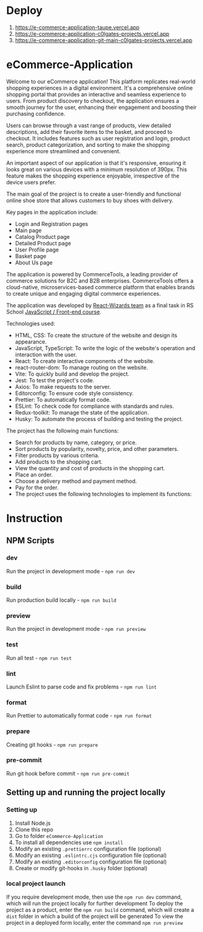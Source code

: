 # Deploy

1. https://e-commerce-application-taupe.vercel.app
2. https://e-commerce-application-c0lgates-projects.vercel.app
3. https://e-commerce-application-git-main-c0lgates-projects.vercel.app

# eCommerce-Application

Welcome to our eCommerce application! This platform replicates real-world shopping experiences in a digital environment. It's a comprehensive online shopping portal that provides an interactive and seamless experience to users. From product discovery to checkout, the application ensures a smooth journey for the user, enhancing their engagement and boosting their purchasing confidence.

Users can browse through a vast range of products, view detailed descriptions, add their favorite items to the basket, and proceed to checkout. It includes features such as user registration and login, product search, product categorization, and sorting to make the shopping experience more streamlined and convenient.

An important aspect of our application is that it's responsive, ensuring it looks great on various devices with a minimum resolution of 390px. This feature makes the shopping experience enjoyable, irrespective of the device users prefer.

The main goal of the project is to create a user-friendly and functional online shoe store that allows customers to buy shoes with delivery.

Key pages in the application include:

- Login and Registration pages
- Main page
- Catalog Product page
- Detailed Product page
- User Profile page
- Basket page
- About Us page

The application is powered by CommerceTools, a leading provider of commerce solutions for B2C and B2B enterprises. CommerceTools offers a cloud-native, microservices-based commerce platform that enables brands to create unique and engaging digital commerce experiences.

The application was developed by [React-Wizards team](https://github.com/orgs/React-Wizards/teams/rss-school-react-wizards) as a final task in RS School [JavaScript / Front-end course](https://rs.school/courses/javascript-mentoring-program).

Technologies used:

- HTML, CSS: To create the structure of the website and design its appearance.
- JavaScript, TypeScript: To write the logic of the website's operation and interaction with the user.
- React: To create interactive components of the website.
- react-router-dom: To manage routing on the website.
- Vite: To quickly build and develop the project.
- Jest: To test the project's code.
- Axios: To make requests to the server.
- Editorconfig: To ensure code style consistency.
- Prettier: To automatically format code.
- ESLint: To check code for compliance with standards and rules.
- Redux-toolkit: To manage the state of the application.
- Husky: To automate the process of building and testing the project.

The project has the following main functions:

- Search for products by name, category, or price.
- Sort products by popularity, novelty, price, and other parameters.
- Filter products by various criteria.
- Add products to the shopping cart.
- View the quantity and cost of products in the shopping cart.
- Place an order.
- Choose a delivery method and payment method.
- Pay for the order.
- The project uses the following technologies to implement its functions:

# Instruction

## NPM Scripts

### dev

Run the project in development mode - `npm run dev`

### build

Run production build locally - `npm run build`

### preview

Run the project in development mode - `npm run preview`

### test

Run all test - `npm run test`

### lint

Launch Eslint to parse code and fix problems - `npm run lint`

### format

Run Prettier to automatically format code - `npm run format`

### prepare

Creating git hooks - `npm run prepare`

### pre-commit

Run git hook before commit - `npm run pre-commit`

## Setting up and running the project locally

### Setting up

1. Install Node.js
2. Clone this repo
3. Go to folder `eCommerce-Application`
4. To install all dependencies use `npm install`
5. Modify an existing `.prettierrc` configuration file (optional)
6. Modify an existing `.eslintrc.cjs` configuration file (optional)
7. Modify an existing `.editorconfig` configuration file (optional)
8. Create or modify git-hooks in `.husky` folder (optional)

### local project launch

If you require development mode, then use the `npm run dev` command, which will run the project locally for further development
To deploy the project as a product, enter the `npm run build` command, which will create a `dist` folder in which a build of the project will be generated
To view the project in a deployed form locally, enter the command `npm run preview`

